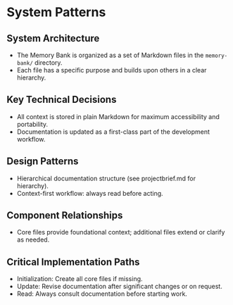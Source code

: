 # System Patterns

## System Architecture
- The Memory Bank is organized as a set of Markdown files in the `memory-bank/` directory.
- Each file has a specific purpose and builds upon others in a clear hierarchy.

## Key Technical Decisions
- All context is stored in plain Markdown for maximum accessibility and portability.
- Documentation is updated as a first-class part of the development workflow.

## Design Patterns
- Hierarchical documentation structure (see projectbrief.md for hierarchy).
- Context-first workflow: always read before acting.

## Component Relationships
- Core files provide foundational context; additional files extend or clarify as needed.

## Critical Implementation Paths
- Initialization: Create all core files if missing.
- Update: Revise documentation after significant changes or on request.
- Read: Always consult documentation before starting work. 
